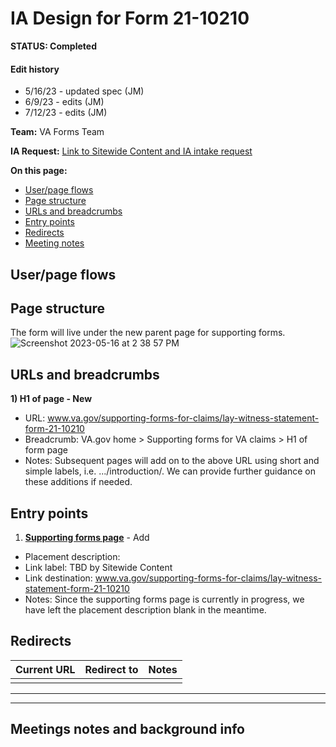 # IA Design for Form 21-10210
**STATUS: Completed**
#### Edit history
- 5/16/23 - updated spec (JM)
- 6/9/23 - edits (JM)
- 7/12/23 - edits (JM)

**Team:** VA Forms Team

**IA Request:** [Link to Sitewide Content and IA intake request](https://github.com/department-of-veterans-affairs/va.gov-team/issues/55817)

**On this page:**
- [User/page flows](#flows)
- [Page structure](#map)
- [URLs and breadcrumbs](#url)
- [Entry points](#nav)
- [Redirects](#redirects)
- [Meeting notes](#notes)


## <a name="flows"></a>User/page flows <br>


## <a name="map"></a>Page structure<br>
The form will live under the new parent page for supporting forms.
![Screenshot 2023-05-16 at 2 38 57 PM](https://github.com/department-of-veterans-affairs/va.gov-team/assets/122128479/97deacaf-8498-4fbf-87c9-cb006af2c6b0)


## <a name="url"></a>URLs and breadcrumbs

**1) H1 of page - New**
- URL: www.va.gov/supporting-forms-for-claims/lay-witness-statement-form-21-10210
- Breadcrumb: VA.gov home > Supporting forms for VA claims > H1 of form page
- Notes: Subsequent pages will add on to the above URL using short and simple labels, i.e. .../introduction/. We can provide further guidance on these additions if needed.


## <a name="nav"></a>Entry points <br>

1. **[Supporting forms page](https://www.va.gov/supporting-forms-for-claims/)** - Add
  - Placement description: 
  - Link label: TBD by Sitewide Content
  - Link destination: www.va.gov/supporting-forms-for-claims/lay-witness-statement-form-21-10210
  - Notes: Since the supporting forms page is currently in progress, we have left the placement description blank in the meantime.
 

## <a name="redirects"></a>Redirects <br>


Current URL | Redirect to | Notes
--- | --- | ---
 |  | 
 




<hr>
<hr>

## <a name="notes"></a>Meetings notes and background info
